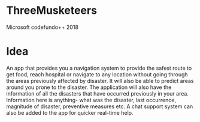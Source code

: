 # ThreeMusketeers
Microsoft codefundo++ 2018
# Idea

An app that provides you a navigation system to provide the safest route to get food, reach hospital or navigate to any
location without going through the areas previously affected by disaster.
It will also be able to predict areas around you prone to the disaster.
The application will also have the information of all the disasters that have occurred previously in your area.
Information here is anything- what was the disaster, last occurrence, magnitude of disaster, preventive
measures etc.
A chat support system can also be added to the app for quicker real-time help.
